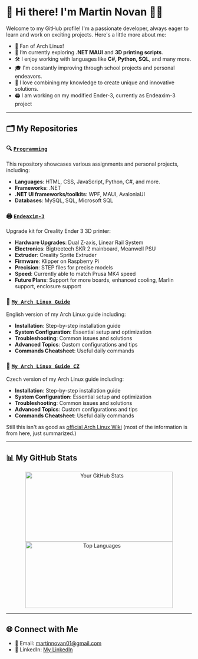 # 👋 Hi there! I'm Martin Novan 👨‍💻

Welcome to my GitHub profile! I'm a passionate developer, always eager to learn and work on exciting projects. Here's a little more about me:

- 🐧 Fan of Arch Linux!
- 🌱 I’m currently exploring **.NET MAUI** and **3D printing scripts**.
- 🛠️ I enjoy working with languages like **C#, Python, SQL**, and many more.
- 🎓 I'm constantly improving through school projects and personal endeavors.
- 📖 I love combining my knowledge to create unique and innovative solutions.
- 🖨️ I am working on my modified Ender-3, currently as Endeaxim-3 project
---

## 🗂️ My Repositories
### 🔍 [**`Programming`**](https://github.com/MartinNovan/Programming)
This repository showcases various assignments and personal projects, including:

- **Languages**: HTML, CSS, JavaScript, Python, C#, and more.
- **Frameworks**: .NET
- **.NET UI frameworks/toolkits**: WPF, MAUI, AvaloniaUI
- **Databases**: MySQL, SQL, Microsoft SQL

### 🖨️ [**`Endeaxim-3`**](https://github.com/MartinNovan/Endeaxim-3)
Upgrade kit for Creality Ender 3 3D printer:

- **Hardware Upgrades**: Dual Z-axis, Linear Rail System
- **Electronics**: Bigtreetech SKR 2 mainboard, Meanwell PSU
- **Extruder**: Creality Sprite Extruder
- **Firmware**: Klipper on Raspberry Pi
- **Precision**: STEP files for precise models
- **Speed**: Currently able to match Prusa MK4 speed
- **Future Plans**: Support for more boards, enhanced cooling, Marlin support, enclosure support

### 🐧 [**`My Arch Linux Guide`**](https://github.com/MartinNovan/MyArchLinuxGuide)
English version of my Arch Linux guide including:

- **Installation**: Step-by-step installation guide
- **System Configuration**: Essential setup and optimization
- **Troubleshooting**: Common issues and solutions
- **Advanced Topics**: Custom configurations and tips
- **Commands Cheatsheet**: Useful daily commands

### 🐧 [**`My Arch Linux Guide CZ`**](https://github.com/MartinNovan/MyArchLinuxGuideCZ)
Czech version of my Arch Linux guide including:

- **Installation**: Step-by-step installation guide
- **System Configuration**: Essential setup and optimization
- **Troubleshooting**: Common issues and solutions
- **Advanced Topics**: Custom configurations and tips
- **Commands Cheatsheet**: Useful daily commands

Still this isn't as good as [official Arch Linux Wiki](https://wiki.archlinux.org/title/Main_page) (most of the information is from here, just summarized.)  

---

## 📊 My GitHub Stats

<div align="center">
  <img src="https://github-readme-stats.vercel.app/api?username=martinnovan&show_icons=true&theme=radical" alt="Your GitHub Stats" width="400px" height="190px"/>
  <img src="https://github-readme-stats.vercel.app/api/top-langs/?username=martinnovan&layout=compact&theme=radical" alt="Top Languages" width="400px"height="180px"/>
</div>

---

## 🌐 Connect with Me
- 📧 Email: [martinnovan01@gmail.com](mailto:martinnovan01@gmail.com)
- 💼 LinkedIn: [My LinkedIn](https://www.linkedin.com/in/martin-novan-04939b2a6/)
